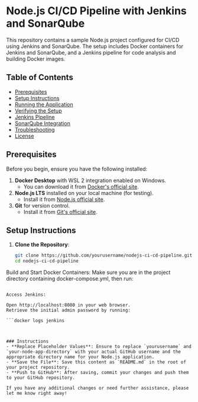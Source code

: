 # Node.js CI/CD Pipeline with Jenkins and SonarQube

This repository contains a sample Node.js project configured for CI/CD using Jenkins and SonarQube. The setup includes Docker containers for Jenkins and SonarQube, and a Jenkins pipeline for code analysis and building Docker images.

## Table of Contents

- [Prerequisites](#prerequisites)
- [Setup Instructions](#setup-instructions)
- [Running the Application](#running-the-application)
- [Verifying the Setup](#verifying-the-setup)
- [Jenkins Pipeline](#jenkins-pipeline)
- [SonarQube Integration](#sonarqube-integration)
- [Troubleshooting](#troubleshooting)
- [License](#license)

## Prerequisites

Before you begin, ensure you have the following installed:

1. **Docker Desktop** with WSL 2 integration enabled on Windows.
   - You can download it from [Docker's official site](https://www.docker.com/products/docker-desktop).
2. **Node.js LTS** installed on your local machine (for testing).
   - Install it from [Node.js official site](https://nodejs.org/).
3. **Git** for version control.
   - Install it from [Git's official site](https://git-scm.com/).

## Setup Instructions

1. **Clone the Repository**:
   ```bash
   git clone https://github.com/yourusername/nodejs-ci-cd-pipeline.git
   cd nodejs-ci-cd-pipeline
   ```

Build and Start Docker Containers: Make sure you are in the project directory containing docker-compose.yml, then run:

````docker-compose up -d

Access Jenkins:

Open http://localhost:8080 in your web browser.
Retrieve the initial admin password by running:

```docker logs jenkins



### Instructions
- **Replace Placeholder Values**: Ensure to replace `yourusername` and `your-node-app-directory` with your actual GitHub username and the appropriate directory name for your Node.js application.
- **Save the File**: Save this content as `README.md` in the root of your project repository.
- **Push to GitHub**: After saving, commit your changes and push them to your GitHub repository.

If you have any additional changes or need further assistance, please let me know right away!
````
